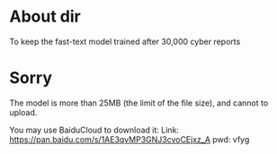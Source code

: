 # About dir
To keep the fast-text model trained after 30,000 cyber reports

# Sorry
The model is more than 25MB (the limit of the file size), and cannot to upload.

You may use BaiduCloud to download it:
Link: https://pan.baidu.com/s/1AE3qvMP3GNJ3cvoCEjxz_A pwd: vfyg 
